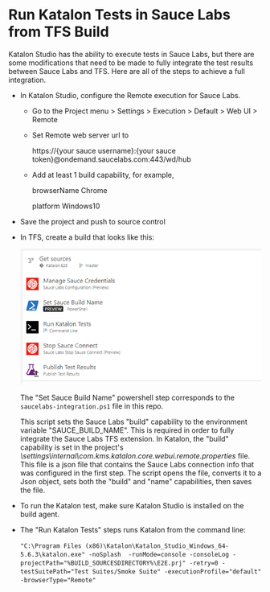 # Run Katalon Tests in Sauce Labs from TFS Build
Katalon Studio has the ability to execute tests in Sauce Labs, but there are some modifications that need to be made to fully integrate the test results between Sauce Labs and TFS.  Here are all of the steps to achieve a full integration.

* In Katalon Studio, configure the Remote execution for Sauce Labs.
  * Go to the Project menu > Settings > Execution > Default > Web UI > Remote
  * Set Remote web server url to 
  
    https://{your sauce username}:{your sauce token}@ondemand.saucelabs.com:443/wd/hub
  * Add at least 1 build capability, for example,
  
    browserName Chrome
    
    platform Windows10
* Save the project and push to source control
* In TFS, create a build that looks like this:

    ![build steps](screenshots/tfs-build-steps.png)

    The "Set Sauce Build Name" powershell step corresponds to the `saucelabs-integration.ps1` file in this repo.  

    This script sets the Sauce Labs "build" capability to the environment variable "SAUCE_BUILD_NAME".  This is required in order to fully integrate the Sauce Labs TFS extension.  In Katalon, the "build" capability is set in the project's *\settings\internal\com.kms.katalon.core.webui.remote.properties* file.  This file is a json file that contains the Sauce Labs connection info that was configured in the first step.  The script opens the file, converts it to a Json object, sets both the "build" and "name" capabilities, then saves the file.

* To run the Katalon test, make sure Katalon Studio is installed on the build agent.
* The "Run Katalon Tests" steps runs Katalon from the command line:

    `"C:\Program Files (x86)\Katalon\Katalon_Studio_Windows_64-5.6.3\katalon.exe"
-noSplash  -runMode=console -consoleLog -projectPath="%BUILD_SOURCESDIRECTORY%\E2E.prj" -retry=0 -testSuitePath="Test Suites/Smoke Suite" -executionProfile="default" -browserType="Remote"`
